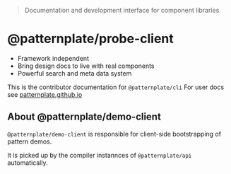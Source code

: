 > Documentation and development interface for component libraries

# @patternplate/probe-client

* Framework independent
* Bring design docs to live with real components
* Powerful search and meta data system

This is the contributor documentation for `@patternplate/cli`
For user docs see [patternplate.github.io](https://patternplate.github.io)

## About @patternplate/demo-client

`@patternplate/demo-client` is responsible for client-side
bootstrapping of pattern demos. 

It is picked up by the compiler instannces of `@patternplate/api` automatically.
